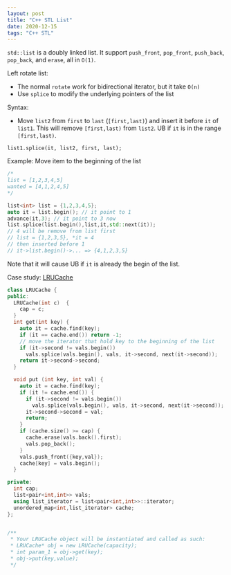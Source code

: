 ```yaml
---
layout: post
title: "C++ STL List"
date: 2020-12-15
tags: "C++ STL"
---
```


`std::list` is a doubly linked list. It support `push_front`, `pop_front`, `push_back`, `pop_back`, and `erase`, all in `O(1)`.

Left rotate list:

- The normal `rotate` work for bidirectional iterator, but it take `O(n)`
- Use `splice` to modify the underlying pointers of the list


Syntax:

- Move `list2` from `first` to `last` (`[first,last)`) and insert it before `it` of `list1`. This will remove `[first,last)` from `list2`. UB if `it` is in the range `[first,last)`.

```
list1.splice(it, list2, first, last);
```

Example: Move item to the beginning of the list

```cpp
/*
list = [1,2,3,4,5]
wanted = [4,1,2,4,5]
*/

list<int> list = {1,2,3,4,5};
auto it = list.begin(); // it point to 1
advance(it,3); // it point to 3 now
list.splice(list.begin(),list,it,std::next(it));
// 4 will be remove from list first
// list = {1,2,3,5}, *it = 4
// then inserted before 1
// it->list.begin()->... => {4,1,2,3,5}
```

Note that it will cause UB if `it` is already the begin of the list.

Case study: [LRUCache](https://leetcode.com/problems/lru-cache/)

```cpp
class LRUCache {
public:
  LRUCache(int c)  {
    cap = c;
  }
  int get(int key) {
    auto it = cache.find(key);
    if (it == cache.end()) return -1;
    // move the iterator that hold key to the beginning of the list
    if (it->second != vals.begin())
      vals.splice(vals.begin(), vals, it->second, next(it->second));
    return it->second->second;
  }

  void put (int key, int val) {
    auto it = cache.find(key);
    if (it != cache.end()) {
      if (it->second != vals.begin())
        vals.splice(vals.begin(), vals, it->second, next(it->second));
      it->second->second = val;
      return;
    }
    if (cache.size() >= cap) {
      cache.erase(vals.back().first);
      vals.pop_back();
    }
    vals.push_front({key,val});
    cache[key] = vals.begin();
  }

private:
  int cap;
  list<pair<int,int>> vals;
  using list_iterator = list<pair<int,int>>::iterator;
  unordered_map<int,list_iterator> cache;
};


/**
 * Your LRUCache object will be instantiated and called as such:
 * LRUCache* obj = new LRUCache(capacity);
 * int param_1 = obj->get(key);
 * obj->put(key,value);
 */
```
